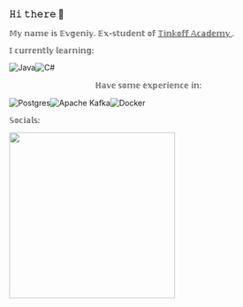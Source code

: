 ### 𝙷𝚒 𝚝𝚑𝚎𝚛𝚎 👋

𝕄𝕪 𝕟𝕒𝕞𝕖 𝕚𝕤 𝔼𝕧𝕘𝕖𝕟𝕚𝕪.
𝔼𝕩-𝕤𝕥𝕦𝕕𝕖𝕟𝕥 𝕠𝕗 <a href="https://fintech.tinkoff.ru/academy/"   target="_blank">
        𝕋𝕚𝕟𝕜𝕠𝕗𝕗 𝔸𝕔𝕒𝕕𝕖𝕞𝕪
    </a>.

𝕀 𝕔𝕦𝕣𝕣𝕖𝕟𝕥𝕝𝕪 𝕝𝕖𝕒𝕣𝕟𝕚𝕟𝕘:

![Java](https://ziadoua.github.io/m3-Markdown-Badges/badges/Java/java1.svg)![C#](https://ziadoua.github.io/m3-Markdown-Badges/badges/CSharp/csharp2.svg)

<p style="text-align: center;">ℍ𝕒𝕧𝕖 𝕤𝕠𝕞𝕖 𝕖𝕩𝕡𝕖𝕣𝕚𝕖𝕟𝕔𝕖 𝕚𝕟:</p> 

![Postgres](https://ziadoua.github.io/m3-Markdown-Badges/badges/PostgreSQL/postgresql1.svg)![Apache Kafka](https://img.shields.io/badge/Apache%20Kafka-000?style=for-the-badge&logo=apachekafka)![Docker](https://ziadoua.github.io/m3-Markdown-Badges/badges/Docker/docker1.svg)

𝕊𝕠𝕔𝕚𝕒𝕝𝕤:

<a href="https://codeforces.com/profile/abobaghoul" target="_blank"> 
        <img src=
"https://upload.wikimedia.org/wikipedia/commons/b/b1/Codeforces_logo.svg"
             width = 300> 
    </a>

